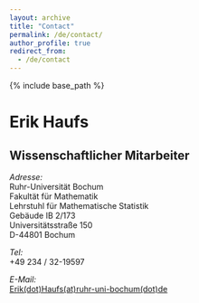 ```yaml
---
layout: archive
title: "Contact"
permalink: /de/contact/
author_profile: true
redirect_from:
  - /de/contact
---
```


{% include base_path %}

Erik Haufs
==========

Wissenschaftlicher Mitarbeiter
------------------------------

_Adresse:_  
Ruhr-Universität Bochum  
Fakultät für Mathematik  
Lehrstuhl für Mathematische Statistik  
Gebäude IB 2/173  
Universitätsstraße 150  
D-44801 Bochum

_Tel:_  
+49 234 / 32-19597

_E-Mail:_  
[Erik(dot)Haufs(at)ruhr-uni-bochum(dot)de](mailto:erik.haufs@rub.de)
